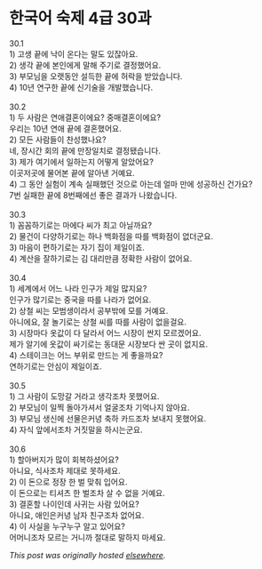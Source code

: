 # 한국어 숙제 4급 30과

<p>30.1<br>1) 고생 끝에 낙이 온다는 말도 있잖아요.<br>2) 생각 끝에 본인에게 말해 주기로 결정했어요.<br>3) 부모님을 오랫동안 설득한 끝에 허락을 받았습니다.<br>4) 10년 연구한 끝에 신기술을 개발했습니다.<br><br>30.2<br>1) 두 사람은 연애결혼이에요?  중매결혼이에요?<br>우리는 10년 연애 끝에 결혼했어요.<br>2) 모든 사람들이 찬성했나요?<br>네, 장시간 회의 끝에 만장일치로 결정됐습니다.<br>3) 제가 여기에서 일하는지 어떻게 알았어요?<br>이곳저곳에 물어본 끝에 알아낸 거예요.<br>4) 그 동안 실험이 계속 실패했던 것으로 아는데 얼마 만에 성공하신 건가요?<br>7번 실패한 끝에 8번째에선 좋은 결과가 나왔습니다.<br><br>30.3<br>1) 꼼꼼하기로는 마에다 씨가 최고 아닐까요?<br>2) 물건이 다양하기로는 하나 백화점을 따를 백화점이 없더군요.<br>3) 마음이 편하기로는 자기 집이 제일이죠.<br>4) 계산을 잘하기로는 김 대리만큼 정확한 사람이 없어요.<br><br>30.4<br>1) 세계에서 어느 나라 인구가 제일 많지요?<br>인구가 많기로는 중국을 따를 나라가 없어요.<br>2) 상철 씨는 모범생이라서 공부밖에 모를 거예요.<br>아니에요, 잘 놀기로는 상철 씨를 따를 사람이 없을걸요.<br>3) 시장마다 옷값이 다 달라서 어느 시장이 싼지 모르겠어요.<br>제가 알기에 옷값이 싸기로는 동대문 시장보다 싼 곳이 없지요.<br>4) 스테이크는 어느 부위로 만드는 게 좋을까요?<br>연하기로는 안심이 제일이죠.<br><br>30.5<br>1) 그 사람이 도망갈 거라고 생각조차 못했어요.<br>2) 부모님이 일찍 돌아가셔서 얼굴조차 기억나지 않아요.<br>3) 부모님 생신에 선물은커녕 축하 카드조차 보내지 못했어요.<br>4) 자식 앞에서조차 거짓말을 하시는군요.<br><br>30.6<br>1) 할아버지가 많이 회복하셨어요?<br>아니요, 식사조차 제대로 못하세요.<br>2) 이 돈으로 정장 한 벌 맞춰 입어요.<br>이 돈으로는 티셔츠 한 벌조차 살 수 없을 거예요.<br>3) 결혼할 나이인데 사귀는 사람 있어요?<br>아니요, 애인은커녕 남자 친구조차 없어요.<br>4) 이 사실을 누구누구 알고 있어요?<br>어머니조차 모르는 거니까 절대로 말하지 마세요.</p>


*This post was originally hosted [elsewhere](http://planspace.blogspot.com/2009/07/4-30.html).*
